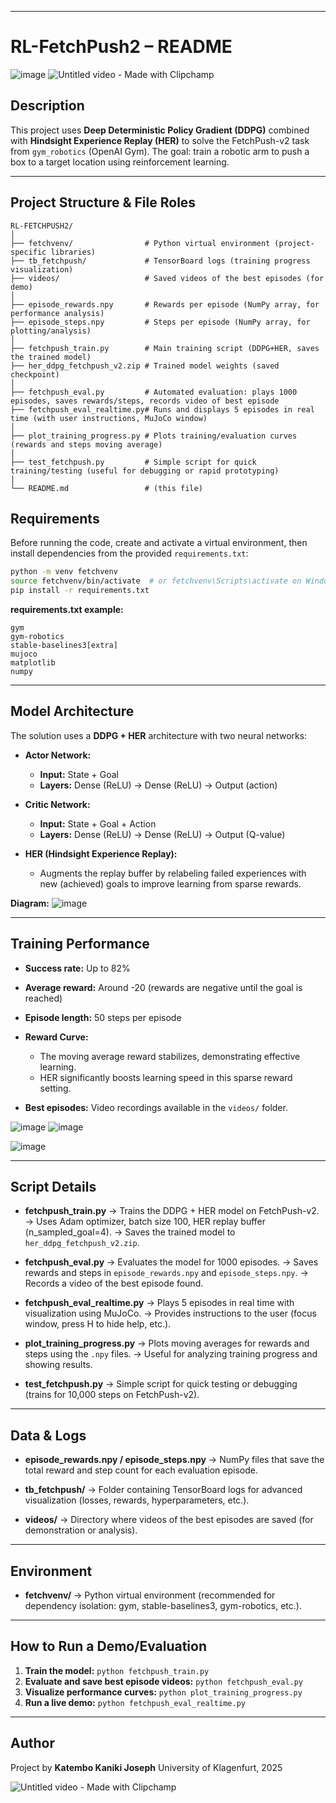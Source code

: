 
---

# RL-FetchPush2 – README
![image](https://github.com/user-attachments/assets/06e19edc-5ad4-4a8e-a954-2c2cb3ce5b0c) ![Untitled video - Made with Clipchamp](https://github.com/user-attachments/assets/fe3e00c2-a326-4212-82f1-b08a94535b34)


## Description

This project uses **Deep Deterministic Policy Gradient (DDPG)** combined with **Hindsight Experience Replay (HER)** to solve the FetchPush-v2 task from `gym_robotics` (OpenAI Gym).
The goal: train a robotic arm to push a box to a target location using reinforcement learning.

---

## Project Structure & File Roles

```
RL-FETCHPUSH2/
│
├── fetchvenv/                # Python virtual environment (project-specific libraries)
├── tb_fetchpush/             # TensorBoard logs (training progress visualization)
├── videos/                   # Saved videos of the best episodes (for demo)
│
├── episode_rewards.npy       # Rewards per episode (NumPy array, for performance analysis)
├── episode_steps.npy         # Steps per episode (NumPy array, for plotting/analysis)
│
├── fetchpush_train.py        # Main training script (DDPG+HER, saves the trained model)
├── her_ddpg_fetchpush_v2.zip # Trained model weights (saved checkpoint)
│
├── fetchpush_eval.py         # Automated evaluation: plays 1000 episodes, saves rewards/steps, records video of best episode
├── fetchpush_eval_realtime.py# Runs and displays 5 episodes in real time (with user instructions, MuJoCo window)
│
├── plot_training_progress.py # Plots training/evaluation curves (rewards and steps moving average)
│
├── test_fetchpush.py         # Simple script for quick training/testing (useful for debugging or rapid prototyping)
│
└── README.md                 # (this file)
```



## Requirements

Before running the code, create and activate a virtual environment, then install dependencies from the provided `requirements.txt`:

```bash
python -m venv fetchvenv
source fetchvenv/bin/activate  # or fetchvenv\Scripts\activate on Windows
pip install -r requirements.txt
```

**requirements.txt example:**

```
gym
gym-robotics
stable-baselines3[extra]
mujoco
matplotlib
numpy
```

---

## Model Architecture

The solution uses a **DDPG + HER** architecture with two neural networks:

* **Actor Network:**

  * **Input:** State + Goal
  * **Layers:** Dense (ReLU) → Dense (ReLU) → Output (action)
* **Critic Network:**

  * **Input:** State + Goal + Action
  * **Layers:** Dense (ReLU) → Dense (ReLU) → Output (Q-value)
* **HER (Hindsight Experience Replay):**

  * Augments the replay buffer by relabeling failed experiences with new (achieved) goals to improve learning from sparse rewards.

**Diagram:**
![image](https://github.com/user-attachments/assets/91149336-e7bb-4164-8e9d-5f421888ea2c)

---

## Training Performance

* **Success rate:** Up to 82%
* **Average reward:** Around -20 (rewards are negative until the goal is reached)
* **Episode length:** 50 steps per episode
* **Reward Curve:**

  * The moving average reward stabilizes, demonstrating effective learning.
  * HER significantly boosts learning speed in this sparse reward setting.
* **Best episodes:** Video recordings available in the `videos/` folder.

![image](https://github.com/user-attachments/assets/f925e03a-a6ca-4d43-8ca5-18f7aa0162a8) ![image](https://github.com/user-attachments/assets/3e9345f7-b967-4578-b1b8-9a1fa65470b8)

![image](https://github.com/user-attachments/assets/65d1e611-1f26-45c6-acfe-ebe70e8f571b)

---

## Script Details

* **fetchpush\_train.py**
  → Trains the DDPG + HER model on FetchPush-v2.
  → Uses Adam optimizer, batch size 100, HER replay buffer (n\_sampled\_goal=4).
  → Saves the trained model to `her_ddpg_fetchpush_v2.zip`.

* **fetchpush\_eval.py**
  → Evaluates the model for 1000 episodes.
  → Saves rewards and steps in `episode_rewards.npy` and `episode_steps.npy`.
  → Records a video of the best episode found.

* **fetchpush\_eval\_realtime.py**
  → Plays 5 episodes in real time with visualization using MuJoCo.
  → Provides instructions to the user (focus window, press H to hide help, etc.).

* **plot\_training\_progress.py**
  → Plots moving averages for rewards and steps using the `.npy` files.
  → Useful for analyzing training progress and showing results.

* **test\_fetchpush.py**
  → Simple script for quick testing or debugging (trains for 10,000 steps on FetchPush-v2).

---

## Data & Logs

* **episode\_rewards.npy / episode\_steps.npy**
  → NumPy files that save the total reward and step count for each evaluation episode.

* **tb\_fetchpush/**
  → Folder containing TensorBoard logs for advanced visualization (losses, rewards, hyperparameters, etc.).

* **videos/**
  → Directory where videos of the best episodes are saved (for demonstration or analysis).

---

## Environment

* **fetchvenv/**
  → Python virtual environment (recommended for dependency isolation: gym, stable-baselines3, gym-robotics, etc.).

---

## How to Run a Demo/Evaluation

1. **Train the model:**
   `python fetchpush_train.py`
2. **Evaluate and save best episode videos:**
   `python fetchpush_eval.py`
3. **Visualize performance curves:**
   `python plot_training_progress.py`
4. **Run a live demo:**
   `python fetchpush_eval_realtime.py`

---

## Author

Project by **Katembo Kaniki Joseph**
University of Klagenfurt, 2025

![Untitled video - Made with Clipchamp](https://github.com/user-attachments/assets/1e4d8bbb-7a7a-48c5-b485-2f497c43bcfb)


